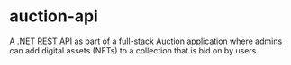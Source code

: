 # auction-api
A .NET REST API as part of a full-stack Auction application where admins can add digital assets (NFTs) to a collection that is bid on by users.
